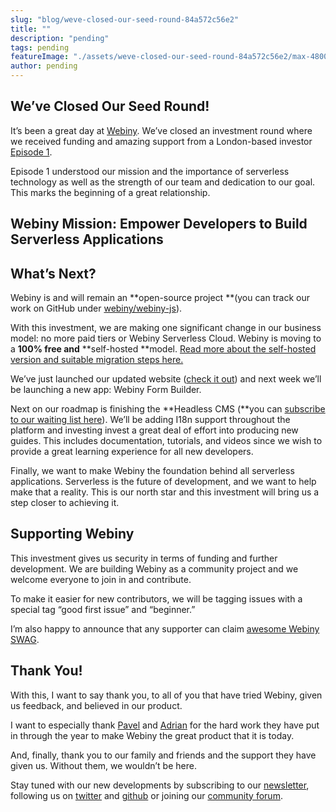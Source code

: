 ```yaml
---
slug: "blog/weve-closed-our-seed-round-84a572c56e2"
title: ""
description: "pending"
tags: pending
featureImage: "./assets/weve-closed-our-seed-round-84a572c56e2/max-4800-1y5sI3Crxz-3e5VpJCKSDeg.jpeg"
author: pending
---
```



## **We’ve Closed Our Seed Round!**

It’s been a great day at [Webiny](https://www.webiny.com/). We’ve closed an investment round where we received funding and amazing support from a London-based investor [Episode 1](https://episode1.com/).

Episode 1 understood our mission and the importance of serverless technology as well as the strength of our team and dedication to our goal. This marks the beginning of a great relationship.

## Webiny Mission: Empower Developers to Build Serverless Applications

## What’s Next?

Webiny is and will remain an **open-source project **(you can track our work on GitHub under [webiny/webiny-js](https://github.com/Webiny/webiny-js)).

With this investment, we are making one significant change in our business model: no more paid tiers or Webiny Serverless Cloud. Webiny is moving to a **100% free and** **self-hosted **model. [Read more about the self-hosted version and suitable migration steps here.](/blog/moving-to-a-self-hosted-model-with-serverless-framework-72548075694e)

We’ve just launched our updated website ([check it out](https://www.webiny.com/)) and next week we’ll be launching a new app: Webiny Form Builder.

Next on our roadmap is finishing the **Headless CMS (**you can [subscribe to our waiting list here](https://www.webiny.com/serverless-app/headless-cms)). We’ll be adding I18n support throughout the platform and investing invest a great deal of effort into producing new guides. This includes documentation, tutorials, and videos since we wish to provide a great learning experience for all new developers.

Finally, we want to make Webiny the foundation behind all serverless applications. Serverless is the future of development, and we want to help make that a reality. This is our north star and this investment will bring us a step closer to achieving it.

## Supporting Webiny

This investment gives us security in terms of funding and further development. We are building Webiny as a community project and we welcome everyone to join in and contribute.

To make it easier for new contributors, we will be tagging issues with a special tag “good first issue” and “beginner.”

I’m also happy to announce that any supporter can claim [awesome Webiny SWAG](https://www.webiny.com/swag).

## Thank You!

With this, I want to say thank you, to all of you that have tried Webiny, given us feedback, and believed in our product.

I want to especially thank [Pavel](https://twitter.com/paveldenisjuk) and [Adrian](https://twitter.com/doitadrian) for the hard work they have put in through the year to make Webiny the great product that it is today.

And, finally, thank you to our family and friends and the support they have given us. Without them, we wouldn’t be here.

Stay tuned with our new developments by subscribing to our [newsletter](https://webiny.us18.list-manage.com/subscribe/post?u=122d2713f699957c0f043cb42&amp;id=f0173e501c), following us on [twitter](https://twitter.com/WebinyPlatform) and [github](https://github.com/webiny/webiny-js) or joining our [community forum](https://community.webiny.com/).